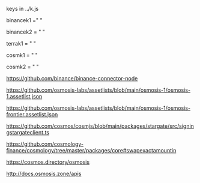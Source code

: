 

keys in ../k.js 

binancek1 =" "


binancek2 = " "


terrak1 = " "


cosmk1 = " "


cosmk2 = " "


https://github.com/binance/binance-connector-node


https://github.com/osmosis-labs/assetlists/blob/main/osmosis-1/osmosis-1.assetlist.json

https://github.com/osmosis-labs/assetlists/blob/main/osmosis-1/osmosis-frontier.assetlist.json

https://github.com/cosmos/cosmjs/blob/main/packages/stargate/src/signingstargateclient.ts

https://github.com/cosmology-finance/cosmology/tree/master/packages/core#swapexactamountin

https://cosmos.directory/osmosis

http://docs.osmosis.zone/apis
